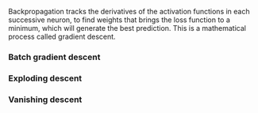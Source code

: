 Backpropagation tracks the derivatives of the activation functions in each successive neuron, to find weights that brings the loss function to a minimum, which will generate the best prediction. This is a mathematical process called gradient descent.


### Batch gradient descent
### Exploding descent 
### Vanishing descent